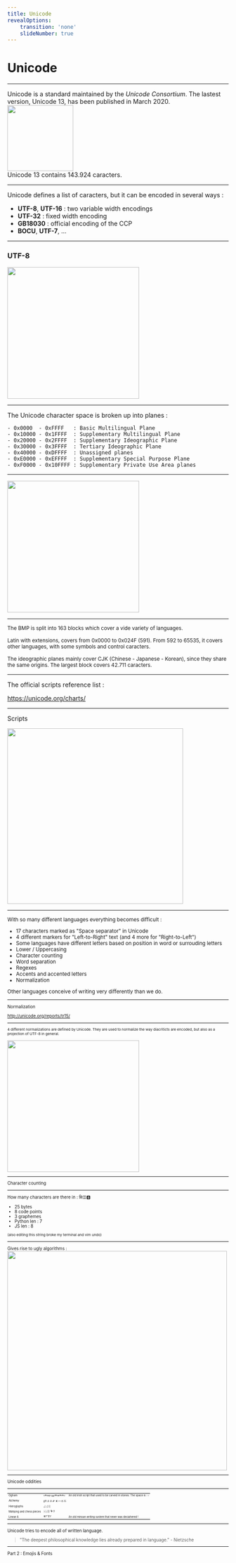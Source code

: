 ```yaml
---
title: Unicode
revealOptions:
    transition: 'none'
    slideNumber: true
---
```

<link rel="stylesheet" href="https://use.fontawesome.com/releases/v5.0.13/css/all.css" integrity="sha384-DNOHZ68U8hZfKXOrtjWvjxusGo9WQnrNx2sqG0tfsghAvtVlRW3tvkXWZh58N9jp" crossorigin="anonymous">
<h1>Unicode</h1>

---

Unicode is a standard maintained by the *Unicode Consortium*. The lastest version, Unicode 13, has been published in March 2020.
<br>
<img src="assets/unicode.svg.png" height="150px">
<br>
Unicode 13 contains 143.924 caracters.

---

Unicode defines a list of caracters, but it can be encoded in several ways :
- __UTF-8__, __UTF-16__ : two variable width encodings
- __UTF-32__ : fixed width encoding
- __GB18030__ : official encoding of the CCP
- __BOCU__, __UTF-7__, ...

---

<h3>UTF-8</h3>
<img src="assets/utf8.png" height="300px">

---

The Unicode character space is broken up into planes :
```
- 0x0000  - 0xFFFF   : Basic Multilingual Plane
- 0x10000 - 0x1FFFF  : Supplementary Multilingual Plane
- 0x20000 - 0x2FFFF  : Supplementary Ideographic Plane
- 0x30000 - 0x3FFFF  : Tertiary Ideographic Plane
- 0x40000 - 0xDFFFF  : Unassigned planes
- 0xE0000 - 0xEFFFF  : Supplementary Special Purpose Plane
- 0xF0000 - 0x10FFFF : Supplementary Private Use Area planes
```

---

<img src="assets/utf8-planes.png" height="300px">


---

<small>
The BMP is split into 163 blocks which cover a vide variety of languages.
<br><br>
Latin with extensions, covers from 0x0000 to 0x024F (591). From 592 to 65535, it covers other languages, with some symbols and control caracters.
<br><br>
The ideographic planes mainly cover CJK (Chinese - Japanese - Korean), since they share the same origins. The largest block covers 42.711 caracters.
</small>

---

The official scripts reference list :

https://unicode.org/charts/

---

Scripts

<img src="assets/ethiopic.png" height="400px">

---

<small>
With so many different languages everything becomes difficult :

<ul>
    <li>17 characters marked as "Space separator" in Unicode</li>
    <li>4 different markers for "Left-to-Right" text (and 4 more for "Right-to-Left")</li>
    <li>Some languages have different letters based on position in word or surrouding letters</li>
    <li>Lower / Uppercasing</li>
    <li>Character counting</li>
    <li>Word separation</li>
    <li>Regexes</li>
    <li>Accents and accented letters</li>
    <li>Normalization</li>
</ul>


Other languages conceive of writing very differently than we do.
<small>

---

Normalization

http://unicode.org/reports/tr15/

---

<small>4 different normalizations are defined by Unicode.
They are used to normalize the way diacriticts are encoded, but also as a projection of UTF-8 in general.</small>

<img src="assets/normalization.jpg" height="300px">

---

Character counting

---

How many characters are there in :
क्षि♊🅱️

- 25 bytes
- 8 code points
- 3 graphemes
- Python len : 7
- JS len : 8

<small>(also editing this string broke my terminal and vim undo)</small>

---

Gives rise to ugly algorithms :<br>
<img src="assets/segmentation.png" height="500px">

---

Unicode oddities

---

<table style="font-size: 0.6em;">
  <tr>
    <td>Ogham</td>
    <td>᚛ᚈᚑᚋ ᚄᚉᚑᚈᚈ᚜</td>
    <td>An old irish script that used to be carved in stones. The space is :  </td>
  </tr>
  <tr>
    <td>Alchemy</td>
    <td>🜢🜵  🜶  🜷  🜸  🜹  🜺  🜻  🜼</td>
    <td></td>
  </tr>
  <tr>
    <td>Hieroglyphs</td>
    <td>𓀉𓀁𓀅</td>
    <td></td>
  </tr>
  <tr>
    <td>Mahjong and chess pieces</td>
    <td>🀃🀇🀘 🨮🨰</td>
    <td></td>
  </tr>
  <tr>
    <td>Linear A</td>
    <td>𐘃𐘈𐘔𐘘</td>
    <td>An old minoan writing system that never was deciphered !</td>
  </tr>
</table>

---

Unicode tries to encode all of written language.

> "The deepest philosophical knowledge lies already prepared in language." - Nietzsche

---

Part 2 : Emojis & Fonts
